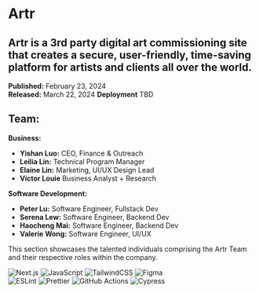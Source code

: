 ﻿# Artr

## Artr is a 3rd party digital art commissioning site that creates a secure, user-friendly, time-saving platform for artists and clients all over the world.

**Published:** February 23, 2024  
**Released:** March 22, 2024
**Deployment** TBD

## Team:

**Business:**  
- **Yishan Luo:** CEO, Finance & Outreach
- **Leilia Lin:** Technical Program Manager
- **Elaine Lin:** Marketing, UI/UX Design Lead
- **Victor Louie** Business Analyst + Research

**Software Development:**  
- **Peter Lu:** Software Engineer, Fullstack Dev
- **Serena Lew:** Software Engineer, Backend Dev
- **Haocheng Mai:** Software Engineer, Backend Dev
- **Valerie Wong:** Software Engineer, UI/UX

This section showcases the talented individuals comprising the Artr Team and their respective roles within the company.


![Next.js](https://img.shields.io/badge/next.js-000000?style=for-the-badge&logo=nextdotjs&logoColor=white)
![JavaScript](https://img.shields.io/badge/javascript-%23323330.svg?style=for-the-badge&logo=javascript&logoColor=%23F7DF1E)
![TailwindCSS](https://img.shields.io/badge/tailwindcss-%2338B2AC.svg?style=for-the-badge&logo=tailwind-css&logoColor=white)
![Figma](https://img.shields.io/badge/figma-%23F24E1E.svg?style=for-the-badge&logo=figma&logoColor=white)
<br/>
![ESLint](https://img.shields.io/badge/ESLint-4B3263?style=for-the-badge&logo=eslint&logoColor=white)
![Prettier](https://img.shields.io/badge/prettier-1A2C34?style=for-the-badge&logo=prettier&logoColor=F7BA3E)
![GitHub Actions](https://img.shields.io/badge/GitHub_Actions-2088FF?style=for-the-badge&logo=github-actions&logoColor=white)
![Cypress](https://img.shields.io/badge/-cypress-%23E5E5E5?style=for-the-badge&logo=cypress&logoColor=058a5e)



